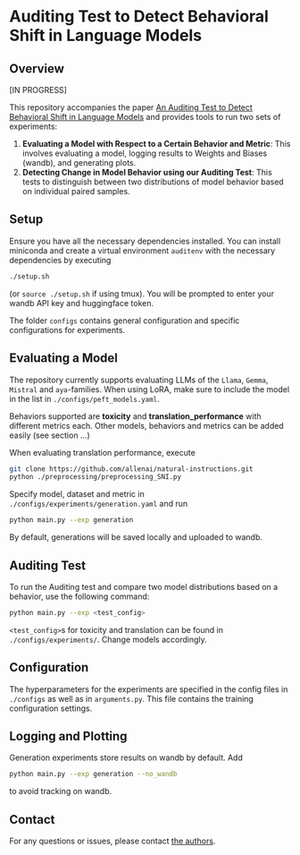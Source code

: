 # Auditing Test to Detect Behavioral Shift in Language Models

## Overview

[IN PROGRESS]

This repository accompanies the paper [An Auditing Test to Detect Behavioral Shift in Language Models](https://arxiv.org/abs/2410.19406) and provides tools to run two sets of experiments:


1. **Evaluating a Model with Respect to a Certain Behavior and Metric**: This involves evaluating a model, logging results to Weights and Biases (wandb), and generating plots.
2. **Detecting Change in Model Behavior using our Auditing Test**: This tests to distinguish between two distributions of model behavior based on individual paired samples.

## Setup

Ensure you have all the necessary dependencies installed. You can install miniconda and create a virtual environment `auditenv` with the necessary dependencies by executing 

```bash
./setup.sh
```
(or `source ./setup.sh` if using tmux). You will be prompted to enter your wandb API key and huggingface token.

The folder `configs` contains general configuration and specific configurations for experiments. 

## Evaluating a Model
The repository currently supports evaluating LLMs of the `Llama`, `Gemma`, `Mistral` and `aya`-families. When using LoRA, make sure to include the model in the list in `./configs/peft_models.yaml`. 

Behaviors supported are **toxicity** and **translation_performance** with different metrics each. Other models, behaviors and metrics can be added easily (see section ...)

When evaluating translation performance, execute 

```bash
git clone https://github.com/allenai/natural-instructions.git
python ./preprocessing/preprocessing_SNI.py
```

Specify model, dataset and metric in `./configs/experiments/generation.yaml` and run

```bash
python main.py --exp generation
```
By default, generations will be saved locally and uploaded to wandb. 

## Auditing Test 
To run the Auditing test and compare two model distributions based on a behavior, use the following command:

```bash
python main.py --exp <test_config>
```
`<test_config>`s for toxicity and translation can be found in `./configs/experiments/`. Change models accordingly. 

## Configuration
The hyperparameters for the experiments are specified in the config files in `./configs` as well as in `arguments.py`. This file contains the training configuration settings.


## Logging and Plotting

Generation experiments store results on wandb by default. Add

```bash
python main.py --exp generation --no_wandb
```
to avoid tracking on wandb.

## Contact

For any questions or issues, please contact [the authors](leonie.richter.23@ucl.ac.uk).
